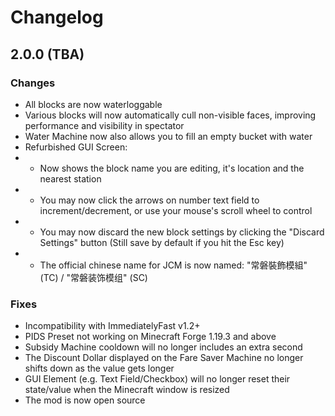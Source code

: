 # Changelog
## 2.0.0 (TBA)

### Changes
- All blocks are now waterloggable
- Various blocks will now automatically cull non-visible faces, improving performance and visibility in spectator
- Water Machine now also allows you to fill an empty bucket with water
- Refurbished GUI Screen:
- - Now shows the block name you are editing, it's location and the nearest station
- - You may now click the arrows on number text field to increment/decrement, or use your mouse's scroll wheel to control
- - You may now discard the new block settings by clicking the "Discard Settings" button (Still save by default if you hit the Esc key)
- - The official chinese name for JCM is now named: "常磐裝飾模組" (TC) / "常磐装饰模组" (SC)

### Fixes
- Incompatibility with ImmediatelyFast v1.2+
- PIDS Preset not working on Minecraft Forge 1.19.3 and above
- Subsidy Machine cooldown will no longer includes an extra second
- The Discount Dollar displayed on the Fare Saver Machine no longer shifts down as the value gets longer
- GUI Element (e.g. Text Field/Checkbox) will no longer reset their state/value when the Minecraft window is resized
- The mod is now open source